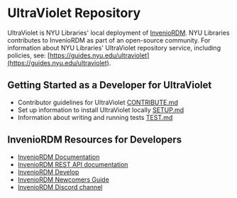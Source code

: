 # UltraViolet Repository

UltraViolet is NYU Libraries' local deployment of [InvenioRDM](https://github.com/inveniosoftware/invenio-app-rdm).
NYU Libraries contributes to InvenioRDM as part of an open-source community. For information about NYU Libraries' UltraViolet repository service, including policies, see: [https://guides.nyu.edu/ultraviolet](https://guides.nyu.edu/ultraviolet).


## Getting Started as a Developer for UltraViolet

- Contributor guidelines for UltraViolet [CONTRIBUTE.md](docs/CONTRIBUTE.md) 
- Set up information to install UltraViolet locally [SETUP.md](docs/SETUP.md)
- Information about writing and running tests [TEST.md](docs/TEST.md)


## InvenioRDM Resources for Developers

- [InvenioRDM Documentation](https://inveniordm.docs.cern.ch/)
- [InvenioRDM REST API documentation](https://inveniordm.docs.cern.ch/reference/rest_api_index/)
- [InvenioRDM Develop](https://inveniordm.docs.cern.ch/develop/#getting-started)
- [InvenioRDM Newcomers Guide](https://inveniordm.docs.cern.ch/maintenance/newcomers/)
- [InvenioRDM Discord channel](https://discord.gg/m3dfukqc5F)
